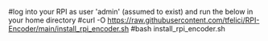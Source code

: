 #log into your RPI as user 'admin' (assumed to exist) and run the below in your home directory
#curl -O https://raw.githubusercontent.com/tfelici/RPI-Encoder/main/install_rpi_encoder.sh
#bash install_rpi_encoder.sh
